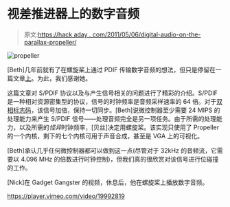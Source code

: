 # 视差推进器上的数字音频

> 原文:[https://hack aday . com/2011/05/06/digital-audio-on-the-parallax-propeller/](https://hackaday.com/2011/05/06/digital-audio-on-the-parallax-propeller/)

![](../Images/2cbb2a1ff05a6035f96c22a4626e0b7e.png "propeller")

[Beth]几年前就有了在螺旋桨上通过 PDIF 传输数字音频的想法，但只是停留在一篇文章[上](http://scanlime.org/2011/04/spdif-digital-audio-on-a-microcontroller/)。为此，我们感谢她。

这篇文章对 S/PDIF 协议以及与产生信号相关的问题进行了精彩的介绍。S/PDIF 是一种相对资源密集型的协议，信号的时钟频率是音频采样速率的 64 倍。对于[双相标志码](http://en.wikipedia.org/wiki/Biphase_mark_code)，该信号加倍，保持一切同步。[Beth]说微控制器至少需要 24 MIPS 的处理能力来产生 S/PDIF 信号——处理音频完全是另一项任务。由于所需的处理能力，以及所需的*怪异*时钟频率，[贝丝]决定用螺旋桨。该实现只使用了 Propeller 的一个内核，剩下的七个内核可用于声音合成，甚至是 VGA 上的可视化。

[Beth]承认几乎任何微控制器都可以做到这一点(尽管对于 32kHz 的音频流，它需要以 4.096 MHz 的倍数进行时钟控制)，但我们真的很欣赏对该信号进行位碰撞的工作。

[Nick]在 Gadget Gangster 的视频，休息后，他在螺旋桨上播放数字音频。

<https://player.vimeo.com/video/19992819>

</div> </body> </html>